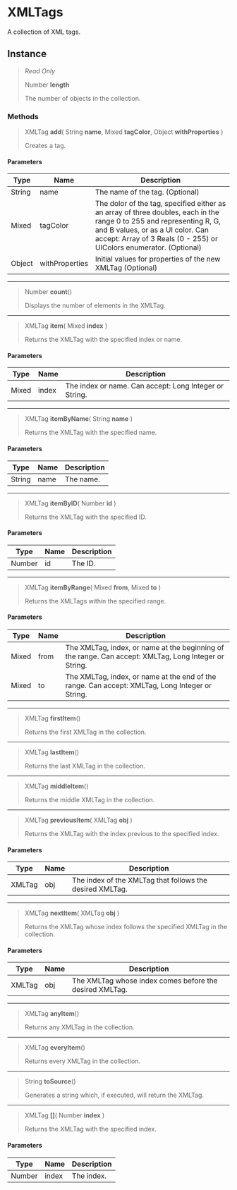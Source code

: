 # XMLTags
A collection of XML tags.

## Instance
> *Read Only* 
> 
> Number **length** 
>
> The number of objects in the collection.

### Methods
> XMLTag **add**( String **name**, Mixed **tagColor**, Object **withProperties** )
> 
> Creates a tag.
#### Parameters
| Type | Name | Description |
|---|---|---|
| String | name | The name of the tag. (Optional) |
| Mixed | tagColor | The dolor of the tag, specified either as an array of three doubles, each in the range 0 to 255 and representing R, G, and B values, or as a UI color. Can accept: Array of 3 Reals (0 - 255) or UIColors enumerator. (Optional) |
| Object | withProperties | Initial values for properties of the new XMLTag (Optional) |

*** 
> Number **count**()
> 
> Displays the number of elements in the XMLTag.
*** 
> XMLTag **item**( Mixed **index** )
> 
> Returns the XMLTag with the specified index or name.
#### Parameters
| Type | Name | Description |
|---|---|---|
| Mixed | index | The index or name. Can accept: Long Integer or String. |

*** 
> XMLTag **itemByName**( String **name** )
> 
> Returns the XMLTag with the specified name.
#### Parameters
| Type | Name | Description |
|---|---|---|
| String | name | The name. |

*** 
> XMLTag **itemByID**( Number **id** )
> 
> Returns the XMLTag with the specified ID.
#### Parameters
| Type | Name | Description |
|---|---|---|
| Number | id | The ID. |

*** 
> XMLTag **itemByRange**( Mixed **from**, Mixed **to** )
> 
> Returns the XMLTags within the specified range.
#### Parameters
| Type | Name | Description |
|---|---|---|
| Mixed | from | The XMLTag, index, or name at the beginning of the range. Can accept: XMLTag, Long Integer or String. |
| Mixed | to | The XMLTag, index, or name at the end of the range. Can accept: XMLTag, Long Integer or String. |

*** 
> XMLTag **firstItem**()
> 
> Returns the first XMLTag in the collection.
*** 
> XMLTag **lastItem**()
> 
> Returns the last XMLTag in the collection.
*** 
> XMLTag **middleItem**()
> 
> Returns the middle XMLTag in the collection.
*** 
> XMLTag **previousItem**( XMLTag **obj** )
> 
> Returns the XMLTag with the index previous to the specified index.
#### Parameters
| Type | Name | Description |
|---|---|---|
| XMLTag | obj | The index of the XMLTag that follows the desired XMLTag. |

*** 
> XMLTag **nextItem**( XMLTag **obj** )
> 
> Returns the XMLTag whose index follows the specified XMLTag in the collection.
#### Parameters
| Type | Name | Description |
|---|---|---|
| XMLTag | obj | The XMLTag whose index comes before the desired XMLTag. |

*** 
> XMLTag **anyItem**()
> 
> Returns any XMLTag in the collection.
*** 
> XMLTag **everyItem**()
> 
> Returns every XMLTag in the collection.
*** 
> String **toSource**()
> 
> Generates a string which, if executed, will return the XMLTag.
*** 
> XMLTag **[]**( Number **index** )
> 
> Returns the XMLTag with the specified index.
#### Parameters
| Type | Name | Description |
|---|---|---|
| Number | index | The index. |


